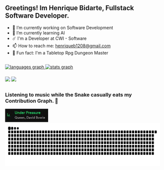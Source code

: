 ## Greetings! Im Henrique Bidarte, Fullstack Software Developer. 

- 🔭 I’m currently working on Software Development
- 🧠 I’m currently learning AI
- ☄️ I'm a Developer at CWI - Software
- 📫 How to reach me: henriqueb1208@gmail.com
- 🎲 Fun fact: I'm a Tabletop Rpg Dungeon Master

##

<div>
  <a href="https://github.com/henrique-bidarte">
  <img src="https://github-readme-stats.vercel.app/api/top-langs?username=henrique-bidarte&locale=en&hide_title=false&layout=compact&card_width=450&langs_count=5&theme=radical&hide_border=false&order=2" height="150" alt="languages graph" />
  <img src="https://github-readme-stats.vercel.app/api?username=henrique-bidarte&hide_title=true&hide_rank=false&show_icons=true&include_all_commits=true&card_width=450&count_private=true&disable_animations=false&theme=radical&locale=en&hide_border=false&rank_icon=github&order=1" height="150" alt="stats graph" />
</div>

###

<div>
  <a href = "https://www.linkedin.com/in/henrique-bidarte-massuquetti" target="_blank"><img src="https://img.shields.io/badge/LinkedIn-0077B5?style=for-the-badge&logo=linkedin&logoColor=white" target="_blank"/></a>
  <a href = "mailto:henriqueb1208@gmail.com"><img src="https://img.shields.io/badge/-Gmail-%23333?style=for-the-badge&logo=gmail&logoColor=white" target="_blank"/></a>
</div>

## 
### Listening to music while the Snake casually eats my Contribution Graph. 🐍 
<div> 
<img src="Under Pressure.gif" width="140" />
<picture>
  <source
    media="(prefers-color-scheme: dark)"
    srcset="https://github.com/henrique-bidarte/henrique-bidarte/blob/output/github-contribution-grid-snake-dark.svg"
  />
  <source
    media="(prefers-color-scheme: light)"
    srcset="https://github.com/henrique-bidarte/henrique-bidarte/blob/output/github-contribution-grid-snake.svg"
  />
  <img
    alt="github contribution grid snake animation"
    src="https://github.com/henrique-bidarte/henrique-bidarte/blob/output/github-contribution-grid-snake.svg"
    height="140"
  />
</picture>
</div>  



